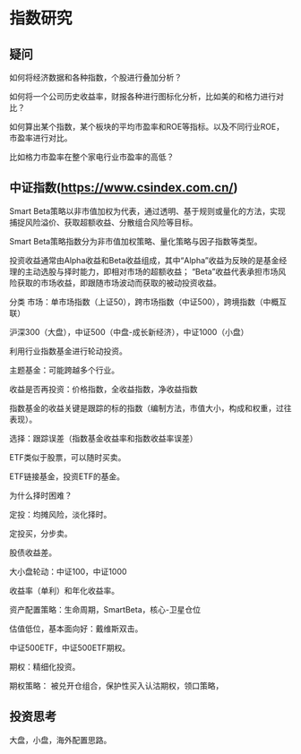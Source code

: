 # 指数研究

## 疑问

如何将经济数据和各种指数，个股进行叠加分析？

如何将一个公司历史收益率，财报各种进行图标化分析，比如美的和格力进行对比？

如何算出某个指数，某个板块的平均市盈率和ROE等指标。以及不同行业ROE，市盈率进行对比。

比如格力市盈率在整个家电行业市盈率的高低？



## 中证指数(https://www.csindex.com.cn/)

Smart Beta策略以非市值加权为代表，通过透明、基于规则或量化的方法，实现捕捉风险溢价、获取超额收益、分散组合风险等目标。

Smart Beta策略指数分为非市值加权策略、量化策略与因子指数等类型。

投资收益通常由Alpha收益和Beta收益组成，其中“Alpha”收益为反映的是基金经理的主动选股与择时能力，即相对市场的超额收益；
“Beta”收益代表承担市场风险获取的市场收益，即跟随市场波动而获取的被动投资收益。

分类
市场：单市场指数（上证50），跨市场指数（中证500），跨境指数（中概互联）

沪深300（大盘），中证500（中盘-成长新经济），中证1000（小盘）

利用行业指数基金进行轮动投资。

主题基金：可能跨越多个行业。

收益是否再投资：价格指数，全收益指数，净收益指数

指数基金的收益关键是跟踪的标的指数（编制方法，市值大小，构成和权重，过往表现）。

选择：跟踪误差（指数基金收益率和指数收益率误差）

ETF类似于股票，可以随时买卖。

ETF链接基金，投资ETF的基金。

为什么择时困难？

定投：均摊风险，淡化择时。

定投买，分步卖。

股债收益差。

大小盘轮动：中证100，中证1000

收益率（单利）和年化收益率。

资产配置策略：生命周期，SmartBeta，核心-卫星仓位

估值低位，基本面向好：戴维斯双击。

中证500ETF，中证500ETF期权。

期权：精细化投资。

期权策略： 被兑开仓组合，保护性买入认沽期权，领口策略，


## 投资思考

大盘，小盘，海外配置思路。

